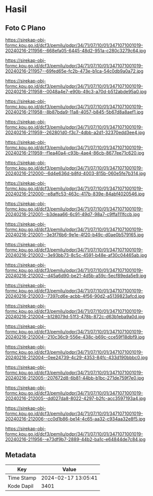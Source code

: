 # Hasil

## Foto C Plano

https://sirekap-obj-formc.kpu.go.id/dcf3/pemilu/pdpr/34/71/07/10/01/3471071001019-20240216-211956--668efa05-6445-48d2-951a-c280c3279c64.jpg

https://sirekap-obj-formc.kpu.go.id/dcf3/pemilu/pdpr/34/71/07/10/01/3471071001019-20240216-211957--69fed65e-fc2b-473e-b1ca-54c0db9a0a72.jpg

https://sirekap-obj-formc.kpu.go.id/dcf3/pemilu/pdpr/34/71/07/10/01/3471071001019-20240216-211958--0048a4e7-e90b-49c3-a70d-b512abde95a0.jpg

https://sirekap-obj-formc.kpu.go.id/dcf3/pemilu/pdpr/34/71/07/10/01/3471071001019-20240216-211958--8b87bda9-11a8-4057-b845-5b67d8a8aef1.jpg

https://sirekap-obj-formc.kpu.go.id/dcf3/pemilu/pdpr/34/71/07/10/01/3471071001019-20240216-211959--262801d0-f3c7-4dbb-a2d1-32370edd3ee4.jpg

https://sirekap-obj-formc.kpu.go.id/dcf3/pemilu/pdpr/34/71/07/10/01/3471071001019-20240216-211959--f1ea40a4-c93b-4ae4-86cb-8677ee71c620.jpg

https://sirekap-obj-formc.kpu.go.id/dcf3/pemilu/pdpr/34/71/07/10/01/3471071001019-20240216-212000--6d4e636d-b8fd-4003-815b-060e5fe7b314.jpg

https://sirekap-obj-formc.kpu.go.id/dcf3/pemilu/pdpr/34/71/07/10/01/3471071001019-20240216-212000--e8affc53-463c-417b-839e-84abf4020546.jpg

https://sirekap-obj-formc.kpu.go.id/dcf3/pemilu/pdpr/34/71/07/10/01/3471071001019-20240216-212001--b3deaa66-6c91-49d7-98a7-c9ffa111fccb.jpg

https://sirekap-obj-formc.kpu.go.id/dcf3/pemilu/pdpr/34/71/07/10/01/3471071001019-20240216-212001--3e3f76b6-9e1e-4f20-b49c-d0ae0b579165.jpg

https://sirekap-obj-formc.kpu.go.id/dcf3/pemilu/pdpr/34/71/07/10/01/3471071001019-20240216-212002--3e93bb73-8c5c-4591-b48e-af30c04465ab.jpg

https://sirekap-obj-formc.kpu.go.id/dcf3/pemilu/pdpr/34/71/07/10/01/3471071001019-20240216-212002--d45a6d90-be21-4d5b-a59c-5ecf89eda5e9.jpg

https://sirekap-obj-formc.kpu.go.id/dcf3/pemilu/pdpr/34/71/07/10/01/3471071001019-20240216-212003--7397cd6e-acbb-4f56-90d2-a5139823afcd.jpg

https://sirekap-obj-formc.kpu.go.id/dcf3/pemilu/pdpr/34/71/07/10/01/3471071001019-20240216-212004--b128079d-51f3-478b-872c-d63b1eba9a0d.jpg

https://sirekap-obj-formc.kpu.go.id/dcf3/pemilu/pdpr/34/71/07/10/01/3471071001019-20240216-212004--210c36c9-556e-438c-b69c-cce59f18dbf9.jpg

https://sirekap-obj-formc.kpu.go.id/dcf3/pemilu/pdpr/34/71/07/10/01/3471071001019-20240216-212004--0ee24739-4c29-4353-84fc-433d190bbbc0.jpg

https://sirekap-obj-formc.kpu.go.id/dcf3/pemilu/pdpr/34/71/07/10/01/3471071001019-20240216-212005--207672d8-6b81-44bb-b1bc-271de759f7e0.jpg

https://sirekap-obj-formc.kpu.go.id/dcf3/pemilu/pdpr/34/71/07/10/01/3471071001019-20240216-212005--dd027da8-8022-4297-b2fc-acc3597193a4.jpg

https://sirekap-obj-formc.kpu.go.id/dcf3/pemilu/pdpr/34/71/07/10/01/3471071001019-20240216-212006--cc0d1b86-be14-4c65-aa32-c934aa32e8f5.jpg

https://sirekap-obj-formc.kpu.go.id/dcf3/pemilu/pdpr/34/71/07/10/01/3471071001019-20240216-211956--e73df9b7-2889-44b2-ba1c-e64844de7c84.jpg


## Metadata

| Key        | Value               |
| ---------- | ------------------- |
| Time Stamp | 2024-02-17 13:05:41 |
| Kode Dapil | 3401                |




